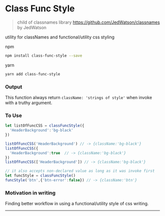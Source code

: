 Class Func Style
=================
> child of classnames library https://github.com/JedWatson/classnames by JedWatson

utility for classNames and functional/utility css styling


npm
```sh
npm install class-func-style --save
```

yarn
```sh
yarn add class-func-style
```

### Output

This function always return `className: 'strings of style'` when invoke with a truthy argument.

### To Use
```js
let listOfFuncCSS = classFuncStyle({
  'HeaderBackground':'bg-black'
})

listOfFuncCSS('HeaderBackground') // -> {className:'bg-black'}
listOfFuncCSS({
  'HeaderBackground':true  // -> {className:'bg-black'}
})
listOfFuncCSS(['HeaderBackground']) // -> {className:'bg-black'}

// it also accepts non-declared value as long as it was invoke first
let funcStyle = classFuncStyle()
funcStyle('btn',{'btn-error':false}) // -> {className:'btn'}
```

### Motivation in writing
Finding better workflow in using a functional/utility style of css writing.

---
